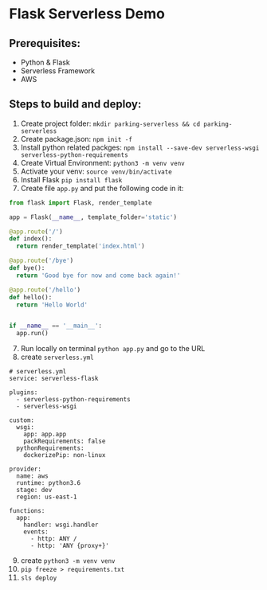 # Flask Serverless Demo

## Prerequisites:
  - Python & Flask
  - Serverless Framework
  - AWS

## Steps to build and deploy:
  1. Create project folder: `mkdir parking-serverless && cd parking-serverless`
  2. Create package.json: `npm init -f`
  3. Install python related packges: `npm install --save-dev serverless-wsgi serverless-python-requirements`
  4. Create Virtual Environment: `python3 -m venv venv`
  5. Activate your venv: `source venv/bin/activate`
  6. Install Flask `pip install flask`
  7. Create file `app.py` and put the following code in it: 
  ```python
  from flask import Flask, render_template

  app = Flask(__name__, template_folder='static')

  @app.route('/')
  def index():
    return render_template('index.html')

  @app.route('/bye')
  def bye():
    return 'Good bye for now and come back again!'

  @app.route('/hello')
  def hello():
    return 'Hello World'


  if __name__ == '__main__':
    app.run()
  ```
  7. Run locally on terminal `python app.py` and go to the URL
  8. create `serverless.yml`
  ```
  # serverless.yml
  service: serverless-flask

  plugins:
    - serverless-python-requirements
    - serverless-wsgi

  custom:
    wsgi:
      app: app.app
      packRequirements: false
    pythonRequirements:
      dockerizePip: non-linux

  provider:
    name: aws
    runtime: python3.6
    stage: dev
    region: us-east-1

  functions:
    app:
      handler: wsgi.handler
      events:
        - http: ANY /
        - http: 'ANY {proxy+}'
  ```
  9. create `python3 -m venv venv`
  10. `pip freeze > requirements.txt`
  11.  `sls deploy`
